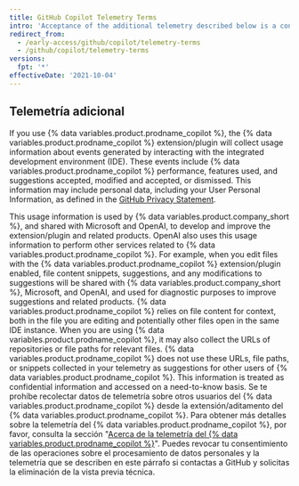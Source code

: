 ```yaml
---
title: GitHub Copilot Telemetry Terms
intro: 'Acceptance of the additional telemetry described below is a condition to joining the wait list for the technical preview of {% data variables.product.prodname_copilot %} and using {% data variables.product.prodname_copilot %} during the technical preview.'
redirect_from:
  - /early-access/github/copilot/telemetry-terms
  - /github/copilot/telemetry-terms
versions:
  fpt: '*'
effectiveDate: '2021-10-04'
---
```


## Telemetría adicional

If you use {% data variables.product.prodname_copilot %}, the {% data variables.product.prodname_copilot %} extension/plugin will collect usage information about events generated by interacting with the integrated development environment (IDE). These events include {% data variables.product.prodname_copilot %} performance, features used, and suggestions accepted, modified and accepted, or dismissed. This information may include personal data, including your User Personal Information, as defined in the [GitHub Privacy Statement](/github/site-policy/github-privacy-statement).

This usage information is used by {% data variables.product.company_short %}, and shared with Microsoft and OpenAI, to develop and improve the extension/plugin and related products. OpenAI also uses this usage information to perform other services related to {% data variables.product.prodname_copilot %}. For example, when you edit files with the {% data variables.product.prodname_copilot %} extension/plugin enabled, file content snippets, suggestions, and any modifications to suggestions will be shared with {% data variables.product.company_short %}, Microsoft, and OpenAI, and used for diagnostic purposes to improve suggestions and related products. {% data variables.product.prodname_copilot %} relies on file content for context, both in the file you are editing and potentially other files open in the same IDE instance. When you are using {% data variables.product.prodname_copilot %}, it may also collect the URLs of repositories or file paths for relevant files. {% data variables.product.prodname_copilot %} does not use these URLs, file paths, or snippets collected in your telemetry as suggestions for other users of {% data variables.product.prodname_copilot %}. This information is treated as confidential information and accessed on a need-to-know basis. Se te prohíbe recolectar datos de telemetría sobre otros usuarios del {% data variables.product.prodname_copilot %} desde la extensión/aditamento del {% data variables.product.prodname_copilot %}. Para obtener más detalles sobre la telemetría del {% data variables.product.prodname_copilot %}, por favor, consulta la sección "[Acerca de la telemetría del {% data variables.product.prodname_copilot %}](/github/copilot/about-github-copilot-telemetry)". Puedes revocar tu consentimiento de las operaciones sobre el procesamiento de datos personales y la telemetría que se describen en este párrafo si contactas a GitHub y solicitas la eliminación de la vista previa técnica.

